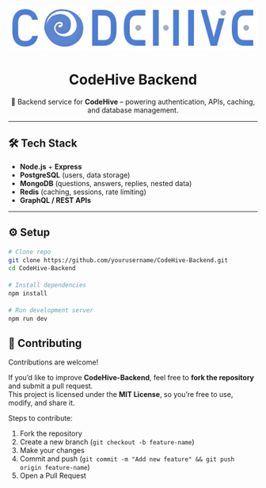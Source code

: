 <p align="center">
  <img src="assets/CodeHive logo.png" alt="CodeHive Logo" width="750"/>
</p>

<h1 align="center">CodeHive Backend</h1>

<p align="center">
  🚀 Backend service for <b>CodeHive</b> – powering authentication, APIs, caching, and database management.
</p>

---

## 🛠️ Tech Stack
- **Node.js** + **Express**
- **PostgreSQL** (users, data storage)
- **MongoDB** (questions, answers, replies, nested data)
- **Redis** (caching, sessions, rate limiting)
- **GraphQL / REST APIs**
---

## ⚙️ Setup

```bash
# Clone repo
git clone https://github.com/yourusername/CodeHive-Backend.git
cd CodeHive-Backend

# Install dependencies
npm install

# Run development server
npm run dev
```

## 🤝 Contributing

Contributions are welcome!  

If you’d like to improve **CodeHive-Backend**, feel free to **fork the repository** and submit a pull request.  
This project is licensed under the **MIT License**, so you’re free to use, modify, and share it.  

Steps to contribute:
1. Fork the repository  
2. Create a new branch (`git checkout -b feature-name`)  
3. Make your changes  
4. Commit and push (`git commit -m "Add new feature" && git push origin feature-name`)  
5. Open a Pull Request  
